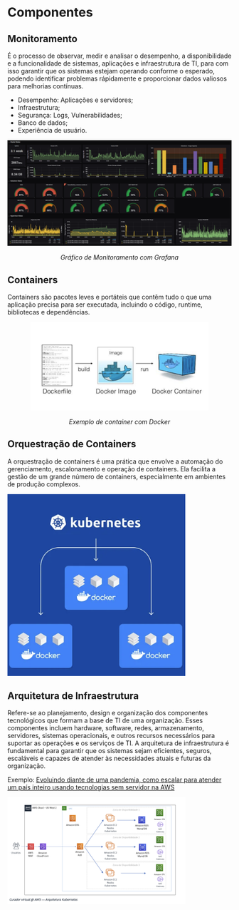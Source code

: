 # Componentes

## Monitoramento
É o processo de observar, medir e analisar o desempenho, a disponibilidade e a funcionalidade de sistemas, aplicações e infraestrutura de TI, para com isso garantir que os sistemas estejam operando conforme o esperado, podendo identificar problemas rápidamente e proporcionar dados valiosos para melhorias contínuas.

- Desempenho: Aplicações e servidores;
- Infraestrutura;
- Segurança: Logs, Vulnerabilidades;
- Banco de dados;
- Experiência de usuário.

<div style="text-align: center;">
  <img src="../assets/grafana.png" alt="CI" width="800"/>
  <p><em>Gráfico de Monitoramento com Grafana</em></p>
</div>


## Containers
Containers são pacotes leves e portáteis que contêm tudo o que uma aplicação precisa para ser executada, incluindo o código, runtime, bibliotecas e dependências.


<div style="text-align: center;">
  <img src="../assets/docker-container.png" alt="CI" width="400"/>
  <p><em>Exemplo de container com Docker</em></p>
</div>


## Orquestração de Containers

A orquestração de containers é uma prática que envolve a automação do gerenciamento, escalonamento e operação de containers. Ela facilita a gestão de um grande número de containers, especialmente em ambientes de produção complexos.

<img src="../assets/kubernetes.png" alt="CI" width="400"/>


## Arquitetura de Infraestrutura

Refere-se ao planejamento, design e organização dos componentes tecnológicos que formam a base de TI de uma organização. Esses componentes incluem hardware, software, redes, armazenamento, servidores, sistemas operacionais, e outros recursos necessários para suportar as operações e os serviços de TI. A arquitetura de infraestrutura é fundamental para garantir que os sistemas sejam eficientes, seguros, escaláveis e capazes de atender às necessidades atuais e futuras da organização.

Exemplo: [Evoluindo diante de uma pandemia, como escalar para atender um país inteiro usando tecnologias sem servidor na AWS](https://aws.amazon.com/pt/blogs/aws-brasil/evoluindo-diante-de-uma-pandemia-como-escalar-para-atender-um-pais-inteiro-usando-tecnologias-sem-servidor-na-aws/)

<img src="../assets/arquitetura.png" alt="CI" width="400"/>

